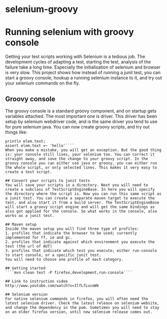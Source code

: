 selenium-groovy
===============

# Running selenium with groovy console
Getting your test scripts working with Selenium is a tedious job. The development cycles of adapting a test, starting the test, analysis of the failure take a long time. Especially the initialisation of selenium and browser is very slow.
This project shows how instead of running a junit test, you can start a groovy console, hookup a running selenium instance to it, and try out your selenium commands on the fly.

## Groovy console
The groovy console is a standard groovy component, and on startup gets variables attached. The most important one is driver. This driver has been setup by selenium webdriver code, and is the same driver you tend to use for pure selenium java. You can now create groovy scripts, and try out things like:
````elem = driver.findElement(By.className('welcomescreen'));
println elem.text;
assert elem.text =~ 'hello'````
When you make a mistake, you will get an exception. But the good thing is: your console still lives, your selenium too. You can correct it straight away, and save the change to your groovy script. In the groovy console you can either use java or groovy, you can either run the whole script, or only selected lines. This makes it very easy to create a test script.

## Convert your scripts to junit tests
You will save your scripts in a directory. Next you will need to create a subclass of TestScriptEngineBase. In here you will specify the directory where the script is. Now you can run this same script as a junit test. You can create a separate maven target to execute the test, and also start it from a build server. The TestScriptEngineBase will start a groovy script engine and will get the same bindings as also got applied for the console. So what works in the console, also works as a junit test.

## Maven setup
Inside the maven setup you will find three type of profiles:
1. profiles that indicate the browser to be used; currently implemented for ff, ie and gc.
2. profiles that indicate against which environment you execute the test (the url of AUT)
3. profiles that indicate which test you execute; either run-console to start console, or a specific junit test.
You will need to choose one profile of each category.

## Getting started
````mvn clean test -P firefox,development,run-console````

## Link to instruction video
http://www.youtube.com/watch?v=IlfLfLuceWk

## Selenium version
For native selenium commands in firefox, you will often need the latest selenium driver. Check the latest release on selenium website, and change the dependency in the pom. Sometimes you will need to stay on an elder firefox version, until new selenium release comes out.
